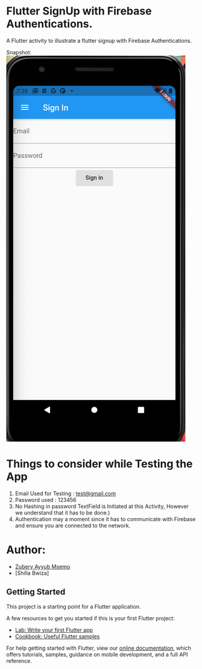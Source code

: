 # Flutter SignUp with Firebase Authentications.

A Flutter activity to illustrate a flutter signup with Firebase Authentications.

Snapshot:
![Images](https://github.com/Zubrah/Flutter-Signin-Up-with-Firebase/blob/main/Screenshot%202021-03-30%20at%2019.38.57.png)


# Things to consider while Testing the App
1. Email Used for Testing : test@gmail.com
2. Password used : 123456  
3. No Hashing in password TextField is Initiated at this Activity, However we understand that it has to be done.)
4. Authentication may a moment since it has to communicate with Firebase and ensure you are connected to the network.


# Author:
- [Zubery Ayyub Msemo](https://github.com/Zubrah)
- [Shilla Bwiza]



## Getting Started

This project is a starting point for a Flutter application.

A few resources to get you started if this is your first Flutter project:

- [Lab: Write your first Flutter app](https://flutter.dev/docs/get-started/codelab)
- [Cookbook: Useful Flutter samples](https://flutter.dev/docs/cookbook)

For help getting started with Flutter, view our
[online documentation](https://flutter.dev/docs), which offers tutorials,
samples, guidance on mobile development, and a full API reference.
